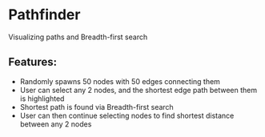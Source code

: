 # Pathfinder
Visualizing paths and Breadth-first search

## Features:
- Randomly spawns 50 nodes with 50 edges connecting them
- User can select any 2 nodes, and the shortest edge path between them is highlighted
- Shortest path is found via Breadth-first search
- User can then continue selecting nodes to find shortest distance between any 2 nodes
